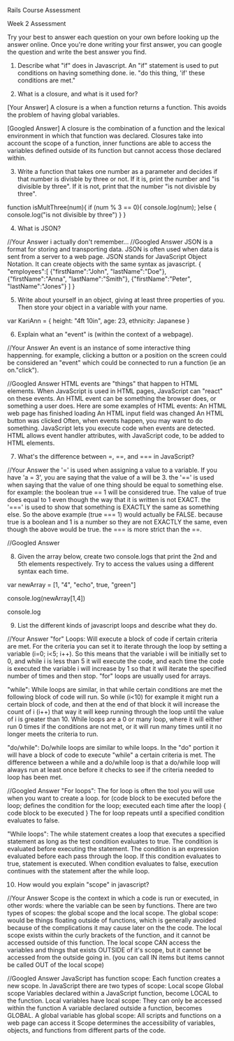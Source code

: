 Rails Course Assessment

Week 2 Assessment

Try your best to answer each question on your own before looking up the answer online. Once you're done writing your first answer, you can google the question and write the best answer you find.

1. Describe what "if" does in Javascript.
An "if" statement is used to put conditions on having something done. ie. "do this thing, 'if' these conditions are met."

2. What is a closure, and what is it used for?

[Your Answer]
A closure is a when a function returns a function. This avoids the problem of having global variables.

[Googled Answer]
A closure is the combination of a function and the lexical environment in which that function was declared. Closures take into account the scope of a function, inner functions are able to access the variables defined outside of its function but cannot access those declared within.

3. Write a function that takes one number as a parameter and decides if that number is divisble by three or not. If it is, print the number and "is divisible by three". If it is not, print that the number "is not divisble by three".

function isMultThree(num){
  if (num % 3 == 0){
    console.log(num);
  }else {
  console.log("is not divisible by three")
  }
}

4. What is JSON?

//Your Answer
i actually don't remember...
//Googled Answer
JSON is a format for storing and transporting data.
JSON is often used when data is sent from a server to a web page.
JSON stands for JavaScript Object Notation. It can create objects with the same syntax as javascript.
{
"employees":[
    {"firstName":"John", "lastName":"Doe"},
    {"firstName":"Anna", "lastName":"Smith"},
    {"firstName":"Peter", "lastName":"Jones"}
]
}

5. Write about yourself in an object, giving at least three properties of you. Then store your object in a variable with your name.

var KariAnn = {
height: "4ft 10in",
age: 23,
ethnicity: Japanese
}

6. Explain what an "event" is (within the context of a webpage).

//Your Answer
An event is an instance of some interactive thing happenning. for example, clicking a button or a position on the screen could be considered an "event" which could be connected to run a function (ie an on."click").

//Googled Answer
HTML events are "things" that happen to HTML elements.
When JavaScript is used in HTML pages, JavaScript can "react" on these events.
An HTML event can be something the browser does, or something a user does.
Here are some examples of HTML events:
An HTML web page has finished loading
An HTML input field was changed
An HTML button was clicked
Often, when events happen, you may want to do something.
JavaScript lets you execute code when events are detected.
HTML allows event handler attributes, with JavaScript code, to be added to HTML elements.

7. What's the difference between =, ==, and === in JavaScript?

//Your Answer
the '=' is used when assigning a value to a variable. If you have  'a = 3', you are saying that the value of a will be 3.
the '==' is used when saying that the value of one thing should be equal to something else. for example: the boolean true == 1 will be considered true. The value of true does equal to 1 even though the way that it is written is not EXACT.
the '===' is used to show that something is EXACTLY the same as something else. So the above example (true === 1) would actually be FALSE. because true is a boolean and 1 is a number so they are not EXACTLY the same, even though the above would be true. the === is more strict than the ==.

//Googled Answer

8. Given the array below, create two console.logs that print the 2nd and 5th elements respectively. Try to access the values using a different syntax each time.

var newArray = [1, "4", "echo", true, "green"]

console.log(newArray[1,4])

console.log

9. List the different kinds of javascript loops and describe what they do.

//Your Answer
"for" Loops: Will execute a block of code if certain criteria are met. For the criteria you can set it to iterate through the loop by setting a variable (i=0; i<5; i++). So this means that the variable i will be initially set to 0, and while i is less than 5 it will execute the code, and each time the code is executed the variable i will increase by 1 so that it will iterate the specified number of times and then stop. "for" loops are usually used for arrays.

"while": While loops are similar, in that while certain conditions are met the following block of code will run. So while (i<10) for example it might run a certain block of code, and then at the end of that block it will increase the count of i (i++) that way it will keep running through the loop until the value of i is greater than 10. While loops are a 0 or many loop, where it will either run 0 times if the conditions are not met, or it will run many times until it no longer meets the criteria to run.

"do/while": Do/while loops are similar to while loops. In the "do" portion it will have a block of code to execute "while" a certain criteria is met. The difference between a while and a do/while loop is that a do/while loop will always run at least once before it checks to see if the criteria needed to loop has been met.

//Googled Answer
"For loops":
The for loop is often the tool you will use when you want to create a loop.
for (code block to be executed before the loop; defines the condition for the loop; executed each time after the loop) {
    code block to be executed
}
The for loop repeats until a specified condition evaluates to false.

"While loops":
The while statement creates a loop that executes a specified statement as long as the test condition evaluates to true. The condition is evaluated before executing the statement.
The condition is an expression evaluated before each pass through the loop. If this condition evaluates to true, statement is executed. When condition evaluates to false, execution continues with the statement after the while loop.

10. How would you explain "scope" in javascript?

//Your Answer
Scope is the context in which a code is run or executed, in other words: where the variable can be seen by functions. There are two types of scopes: the global scope and the local scope. The global scope: would be things floating outside of functions, which is generally avoided because of the complications it may cause later on the the code. The local scope exists within the curly brackets of the function, and it cannot be accessed outside of this function. The local scope CAN access the variables and things that exists OUTSIDE of it's scope, but it cannot be accessed from the outside going in. (you can call IN items but items cannot be called OUT of the local scope)

//Googled Answer
JavaScript has function scope: Each function creates a new scope.
In JavaScript there are two types of scope:
Local scope
Global scope
Variables declared within a JavaScript function, become LOCAL to the function.
Local variables have local scope: They can only be accessed within the function
A variable declared outside a function, becomes GLOBAL.
A global variable has global scope: All scripts and functions on a web page can access it
Scope determines the accessibility of variables, objects, and functions from different parts of the code.
